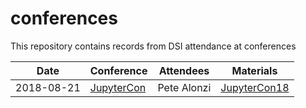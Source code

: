 # conferences
This repository contains records from DSI attendance at conferences

Date|Conference|Attendees|Materials
-|-|-|-
2018-08-21|[JupyterCon](https://conferences.oreilly.com/jupyter/jup-ny)|Pete Alonzi|[JupyterCon18](https://github.com/UVA-DSI/conferences/tree/master/JupyterCon18)
